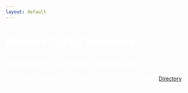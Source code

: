 ```yaml
---
layout: default
---
```

<head>
<link rel="icon" href="assets/img/warpdrive-color-symbol.svg">
</head>
<h1> <span style="color:white">Menace Digital Notebook</span> </h1>
<body text="#ffffff" link="#ff0000" vlink="#ff0000" alink="#ff0000">
<h2 style="color:white"> Welcome to our Digital Notebook! </h2>
<p> This is just the home page, Notebook entries can be found in <a href="Directory">Directory</a> page and team profiles will be in the About Page </p>

